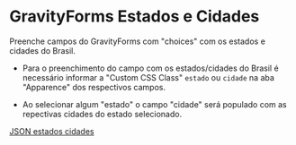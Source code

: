# GravityForms Estados e Cidades

Preenche campos do GravityForms com "choices" com os estados e cidades do Brasil.

* Para o preenchimento do campo com os estados/cidades do Brasil é necessário informar a "Custom CSS Class" ```estado``` ou ```cidade``` na aba "Apparence" dos respectivos campos.

* Ao selecionar algum "estado" o campo "cidade" será populado com as repectivas cidades do estado selecionado.

[JSON estados cidades](https://gist.github.com/letanure/3012978)
